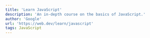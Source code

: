 ```yaml
---
title: 'Learn JavaScript'
description: 'An in-depth course on the basics of JavaScript.'
author: 'Google'
url: 'https://web.dev/learn/javascript'
tags: JavaScript
---
```


